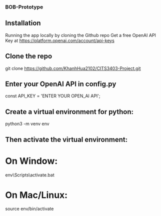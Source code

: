 ### BOB-Prototype
## Installation
Running the app locally by cloning the Github repo
Get a free OpenAI API Key at https://platform.openai.com/account/api-keys

## Clone the repo

git clone https://github.com/KhanhHua2102/CITS3403-Project.git
## Enter your OpenAI API in config.py

const API_KEY = 'ENTER YOUR OPEN_AI API';
## Create a virtual environment for python:

python3 -m venv env
## Then activate the virtual environment:

# On Window:

env\Scripts\activate.bat
# On Mac/Linux:

source env/bin/activate

